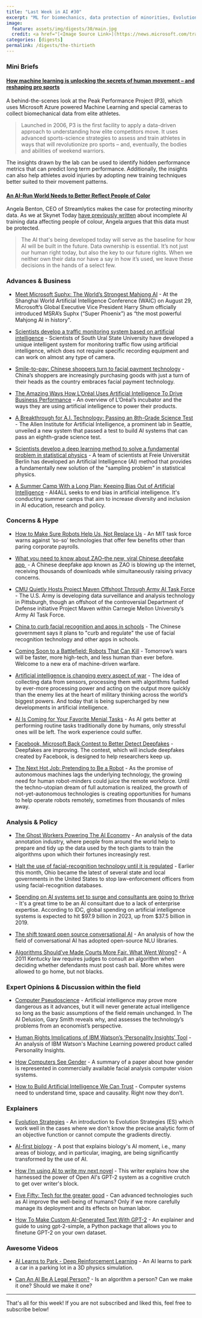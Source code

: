 ```yaml
---
title: "Last Week in AI #30"
excerpt: "ML for biomechanics, data protection of minorities, Evolution Strategies and more!"
image: 
  feature: assets/img/digests/30/main.jpg
  credit: <a href="[<Image Source Link>](https://news.microsoft.com/transform/machine-learning-unlocking-secrets-human-movement-reshaping-pro-sports/)"> Bill Briggs / Microsoft News </a>
categories: [digests]
permalink: /digests/the-thirtieth
---
```


### Mini Briefs

#### [How machine learning is unlocking the secrets of human movement – and reshaping pro sports](https://news.microsoft.com/transform/machine-learning-unlocking-secrets-human-movement-reshaping-pro-sports/)

A behind-the-scenes look at the Peak Performance Project (P3), which uses Microsoft Azure powered Machine Learning and special cameras to collect biomechanical data from elite athletes.  

> Launched in 2006, P3 is the first facility to apply a data-driven approach to understanding how elite competitors move. It uses advanced sports-science strategies to assess and train athletes in ways that will revolutionize pro sports – and, eventually, the bodies and abilities of weekend warriors.

The insights drawn by the lab can be used to identify hidden performance metrics that can predict long term performance. Additionally, the insights can also help athletes avoid injuries by adopting new training techniques better suited to their movement patterns.  

#### [An AI-Run World Needs to Better Reflect People of Color](https://www.wired.com/story/an-ai-run-world-needs-to-better-reflect-people-of-color/)

Angela Benton, CEO of Streamlytics makes the case for protecting minority data. As we at Skynet Today [have previously written](https://www.skynettoday.com/briefs/face-recog/) about incomplete AI training data affecting people of colour, Angela argues that this data must be protected. 

> The AI that's being developed today will serve as the baseline for how AI will be built in the future. Data ownership is essential. It’s not just our human right today, but also the key to our future rights. When we neither own their data nor have a say in how it’s used, we leave these decisions in the hands of a select few.

### Advances & Business

* [Meet Microsoft Suphx: The World’s Strongest Mahjong AI](https://medium.com/syncedreview/meet-microsoft-suphx-the-worlds-strongest-mahjong-ai-a0b0a63eb871) - At the Shanghai World Artificial Intelligence Conference (WAIC) on August 29, Microsoft’s Global Executive Vice President Harry Shum officially introduced MSRA’s Suphx (“Super Phoenix”) as “the most powerful Mahjong AI in history".

* [Scientists develop a traffic monitoring system based on artificial intelligence](https://techxplore.com/news/2019-08-scientists-traffic-based-artificial-intelligence.html) - Scientists of South Ural State University have developed a unique intelligent system for monitoring traffic flow using artificial intelligence, which does not require specific recording equipment and can work on almost any type of camera.

* [Smile-to-pay: Chinese shoppers turn to facial payment technology](https://www.theguardian.com/world/2019/sep/04/smile-to-pay-chinese-shoppers-turn-to-facial-payment-technology) - China’s shoppers are increasingly purchasing goods with just a turn of their heads as the country embraces facial payment technology.

* [The Amazing Ways How L’Oréal Uses Artificial Intelligence To Drive Business Performance](https://www.forbes.com/sites/bernardmarr/2019/09/06/the-amazing-ways-how-loral-uses-artificial-intelligence-to-drive-business-performance/) - An overview of L’Oréal’s incubator and the ways they are using artificial intelligence to power their products. 

* [A Breakthrough for A.I. Technology: Passing an 8th-Grade Science Test](https://www.nytimes.com/2019/09/04/technology/artificial-intelligence-aristo-passed-test.html) - The Allen Institute for Artificial Intelligence, a prominent lab in Seattle, unveiled a new system that passed a test to build AI systems that can pass an eighth-grade science test.  

* [Scientists develop a deep learning method to solve a fundamental problem in statistical physics](https://phys.org/news/2019-09-scientists-deep-method-fundamental-problem.html) - A team of scientists at Freie Universität Berlin has developed an Artificial Intelligence (AI) method that provides a fundamentally new solution of the "sampling problem" in statistical physics.  

* [A Summer Camp With a Long Plan: Keeping Bias Out of Artificial Intelligence](https://www.edweek.org/ew/articles/2019/08/28/a-summer-camp-with-a-long-plan.html) - AI4ALL seeks to end bias in artificial intelligence. It's conducting summer camps that aim to increase diversity and inclusion in AI education, research and policy.
  
### Concerns & Hype

* [How to Make Sure Robots Help Us, Not Replace Us](https://www.bloomberg.com/news/articles/2019-09-04/how-to-make-sure-robots-help-us-not-replace-us) - An MIT task force warns against ‘so-so’ technologies that offer few benefits other than paring corporate payrolls.

* [What you need to know about ZAO–the new, viral Chinese deepfake app ](https://www.dailydot.com/unclick/chinese-deepfake-app-zao/) - A Chinese deepfake app known as ZAO is blowing up the internet, receiving thousands of downloads while simultaneously raising privacy concerns.

* [CMU Quietly Hosts Project Maven Offshoot Through Army AI Task Force](https://wesa.org/post/cmu-quietly-hosts-project-maven-offshoot-through-army-ai-task-force) - The U.S. Army is developing data surveillance and analysis technology in Pittsburgh, though an offshoot of the controversial Department of Defense initiative Project Maven within Carnegie Mellon University’s Army AI Task Force.  

* [China to curb facial recognition and apps in schools](https://www.bbc.com/news/world-asia-49608459) - The Chinese government says it plans to "curb and regulate" the use of facial recognition technology and other apps in schools.  

* [Coming Soon to a Battlefield: Robots That Can Kill](https://www.theatlantic.com/technology/archive/2019/09/killer-robots-and-new-era-machine-driven-warfare/597130/) - Tomorrow’s wars will be faster, more high-tech, and less human than ever before. Welcome to a new era of machine-driven warfare.

* [Artificial intelligence is changing every aspect of war](https://www.economist.com/science-and-technology/2019/09/07/artificial-intelligence-is-changing-every-aspect-of-war) - The idea of collecting data from sensors, processing them with algorithms fuelled by ever-more processing power and acting on the output more quickly than the enemy lies at the heart of military thinking across the world’s biggest powers. And today that is being supercharged by new developments in artificial intelligence.

* [AI Is Coming for Your Favorite Menial Tasks](https://www.theatlantic.com/ideas/archive/2019/09/artificial-intelligence-will-make-your-job-even-harder/597625/) - As AI gets better at performing routine tasks traditionally done by humans, only stressful ones will be left. The work experience could suffer.

* [Facebook, Microsoft Back Contest to Better Detect Deepfakes](https://www.wired.com/story/facebook-microsoft-contest-better-detect-deepfakes/) - Deepfakes are improving. The contest, which will include deepfakes created by Facebook, is designed to help researchers keep up.

* [The Next Hot Job: Pretending to Be a Robot](https://www.wsj.com/articles/the-next-hot-job-pretending-to-be-a-robot-11567224001) - As the promise of autonomous machines lags the underlying technology, the growing need for human robot-minders could juice the remote workforce. Until the techno-utopian dream of full automation is realized, the growth of not-yet-autonomous technologies is creating opportunities for humans to help operate robots remotely, sometimes from thousands of miles away.

### Analysis & Policy

* [The Ghost Workers Powering The AI Economy](https://www.forbes.com/sites/adigaskell/2019/09/02/the-ghost-workers-powering-the-ai-economy/) - An analysis of the data annotation industry, where people from around the world help to prepare and tidy up the data used by the tech giants to train the algorithms upon which their fortunes increasingly rest.

* [Halt the use of facial-recognition technology until it is regulated](https://www.nature.com/articles/d41586-019-02514-7) - Earlier this month, Ohio became the latest of several state and local governments in the United States to stop law-enforcement officers from using facial-recognition databases.
  
* [Spending on AI systems set to surge and consultants are going to thrive](https://www.zdnet.com/article/spending-on-ai-systems-set-to-surge-and-consultants-are-going-to-thrive/) - It's a great time to be an AI consultant due to a lack of enterprise expertise. According to IDC, global spending on artificial intelligence systems is expected to hit $97.9 billion in 2023, up from $37.5 billion in 2019.

* [The shift toward open source conversational AI](https://venturebeat.com/2019/08/31/the-shift-toward-open-source-conversational-ai/) - An analysis of how the field of conversational AI has adopted open-source NLU libraries.

* [Algorithms Should’ve Made Courts More Fair. What Went Wrong?](https://www.wired.com/story/algorithms-shouldve-made-courts-more-fair-what-went-wrong/) - A 2011 Kentucky law requires judges to consult an algorithm when deciding whether defendants must post cash bail. More whites were allowed to go home, but not blacks.
  
### Expert Opinions & Discussion within the field

* [Computer Pseudoscience](https://www.city-journal.org/danger-of-artificial-intelligence) - Artificial intelligence may prove more dangerous as it advances, but it will never generate actual intelligence so long as the basic assumptions of the field remain unchanged. In The AI Delusion, Gary Smith reveals why, and assesses the technology’s problems from an economist’s perspective.

* [Human Rights Implications of IBM Watson’s ‘Personality Insights’ Tool](https://medium.com/taraaz/https-medium-com-taraaz-human-rights-implications-of-ibm-watsons-personality-insights-942413e81117) - An analysis of IBM Watson's Machine Learning powered product called Personality Insights.
  
* [How Computers See Gender](https://medium.com/@morganklausscheuerman/how-computers-see-gender-7407c81b4015) - A summary of a paper about how gender is represented in commercially available facial analysis computer vision systems.

* [How to Build Artificial Intelligence We Can Trust](https://www.nytimes.com/2019/09/06/opinion/ai-explainability.html) - Computer systems need to understand time, space and causality. Right now they don’t.
  
### Explainers

* [Evolution Strategies](https://lilianweng.github.io/2019/09/05/evolution-strategies.html) - An introduction to Evolution Strategies (ES) which work well in the cases where we don’t know the precise analytic form of an objective function or cannot compute the gradients directly.
  
* [AI-first biology](https://www.nathanbenaich.com/blog/ai-first-biology) - A post that explains biology's AI moment, i.e., many areas of biology, and in particular, imaging, are being significantly transformed by the use of AI.

* [How I’m using AI to write my next novel](https://www.vox.com/future-perfect/2019/8/30/20840194/ai-art-fiction-writing-language-gpt-2) - This writer explains how she harnessed the power of Open AI's GPT-2 system as a cognitive crutch to get over writer's block.

* [Five Fifty: Tech for the greater good](https://www.mckinsey.com/featured-insights/future-of-work/five-fifty-tech-for-the-greater-good) - Can advanced technologies such as AI improve the well-being of humans? Only if we more carefully manage its deployment and its effects on human labor.

* [How To Make Custom AI-Generated Text With GPT-2](https://minimaxir.com/2019/09/howto-gpt2/) - An explainer and guide to using gpt-2-simple, a Python package that allows you to finetune GPT-2 on your own dataset.

### Awesome Videos

* [AI Learns to Park - Deep Reinforcement Learning](https://www.youtube.com/watch?v=VMp6pq6_QjI) - An AI learns to park a car in a parking lot in a 3D physics simulation.  

* [Can An AI Be A Legal Person?](https://www.youtube.com/watch?v=bVjXIpDuJdg) - Is an algorithm a person? Can we make it one? Should we make it one?  
  
<hr>

That's all for this week! If you are not subscribed and liked this, feel free to subscribe below!

